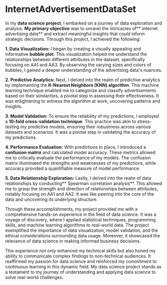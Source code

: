 # InternetAdvertisementDataSet
In my **data science project**, I embarked on a journey of data exploration and analysis. **My primary objective** was to unravel the intricacies of** internet advertising data** and extract meaningful insights that could inform strategic decisions. Through this project, I achieved the following:


**1. Data Visualization:**
I began by creating a visually appealing and informative **bubble plot**. This visualization helped me understand the relationships between different attributes in the dataset, specifically focusing on AA1 and AA3. By observing the varying sizes and colors of bubbles, I gained a deeper understanding of the advertising data's nuances.

**2. Predictive Analytics:**
Next, I delved into the realm of predictive analytics by implementing the **K-Nearest Neighbors (KNN) algorithm**. This machine learning technique enabled me to categorize and classify advertisements based on their similarities, a pivotal step in assessing their effectiveness. It was enlightening to witness the algorithm at work, uncovering patterns and insights.

**3. Model Validation:**
To ensure the reliability of my predictions, I employed a **10-fold cross-validation technique**. This practice was akin to stress-testing my predictive models, ensuring their robustness across various datasets and scenarios. It was a pivotal step in validating the accuracy of my predictions.

**4. Performance Evaluation:**
With predictions in place, I introduced a **confusion matrix** and calculated model accuracy. These metrics allowed me to critically evaluate the performance of my models. The confusion matrix illuminated the strengths and weaknesses of my predictions, while accuracy provided a quantifiable measure of model performance.

**5. Data Relationship Exploration:**
Lastly, I delved into the realm of data relationships by conducting** Spearman correlation analysis**. This allowed me to grasp the strength and direction of relationships between attributes, notably focusing on AA1 and AA2. It was like peering into the core of the data and uncovering its underlying structure.

Through these accomplishments, my project provided me with a comprehensive hands-on experience in the field of data science. It was a voyage of discovery, where I applied statistical techniques, programming skills, and machine learning algorithms to real-world data. The project exemplified the importance of data visualization, model validation, and the ethical considerations surrounding data usage. Moreover, it showcased the relevance of data science in making informed business decisions.

This experience not only enhanced my technical skills but also honed my ability to communicate complex findings to non-technical audiences. It reaffirmed my passion for data science and reinforced my commitment to continuous learning in this dynamic field. My data science project stands as a testament to my journey of understanding and applying data science to solve real-world challenges.
